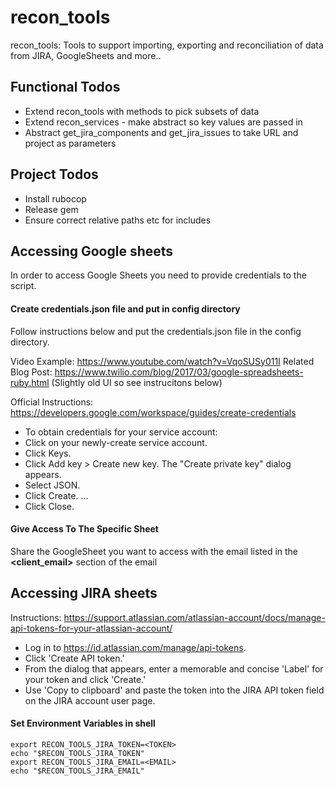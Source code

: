 # recon_tools
 recon_tools: Tools to support importing, exporting and reconciliation of data from JIRA, GoogleSheets and more..

## Functional Todos
- Extend recon_tools with methods to pick subsets of data
- Extend recon_services - make abstract so key values are passed in
- Abstract get_jira_components and get_jira_issues to take URL and project as parameters


## Project Todos
- Install rubocop
- Release gem
- Ensure correct relative paths etc for includes

## Accessing Google sheets

 In order to access Google Sheets you need to provide credentials to the script.

#### Create credentials.json file and put in config directory

 Follow instructions below and put the credentials.json file in the config directory.

 Video Example: https://www.youtube.com/watch?v=VqoSUSy011I
 Related Blog Post: https://www.twilio.com/blog/2017/03/google-spreadsheets-ruby.html (Slightly old UI so see instrucitons below)

 Official Instructions: https://developers.google.com/workspace/guides/create-credentials

-  To obtain credentials for your service account:
- Click on your newly-create service account.
-  Click Keys.
-  Click Add key > Create new key. The "Create private key" dialog appears.
-  Select JSON.
-  Click Create. ...
-  Click Close.

#### Give Access To The Specific Sheet

 Share the GoogleSheet you want to access with the email listed in the **<client_email>** section of the email

## Accessing JIRA sheets

Instructions: https://support.atlassian.com/atlassian-account/docs/manage-api-tokens-for-your-atlassian-account/

- Log in to https://id.atlassian.com/manage/api-tokens.
- Click 'Create API token.'
- From the dialog that appears, enter a memorable and concise 'Label' for your token and click 'Create.'
- Use 'Copy to clipboard' and paste the token into the JIRA API token field on the JIRA account user page.

#### Set Environment Variables in shell

```
export RECON_TOOLS_JIRA_TOKEN=<TOKEN>
echo "$RECON_TOOLS_JIRA_TOKEN"
export RECON_TOOLS_JIRA_EMAIL=<EMAIL>
echo "$RECON_TOOLS_JIRA_EMAIL"
```
